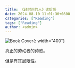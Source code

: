 ```yaml
---
title: 《赶时间的人》读后感
date: 2024-08-10 11:01:30+0800
categories: ["Reading"]
tags: ["Reading"]
author: <admin> 
---
```


![Book Cover][bookcover]{: width="400"}

真正的劳动者的诗歌。

但是有其局限性。



[bookcover]: https://encrypted-tbn0.gstatic.com/images?q=tbn:ANd9GcTnPhak3HJ5Z5Rz4_iqigcGpizreyJkT6uncA&s
